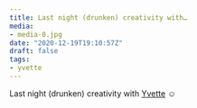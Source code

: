 ```yaml
---
title: Last night (drunken) creativity with…
media:
- media-0.jpg
date: "2020-12-19T19:10:57Z"
draft: false
tags:
- yvette
---
```

Last night \(drunken\) creativity with [Yvette](/tags/yvette) ☺️
